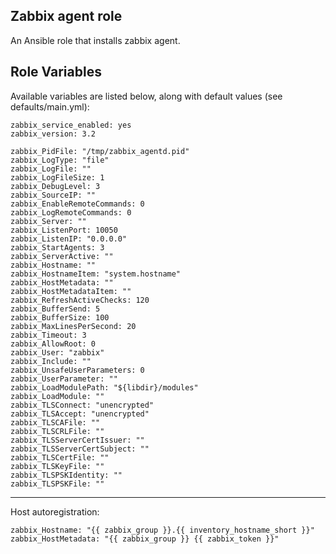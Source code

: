 Zabbix agent role
-----------------

An Ansible role that installs zabbix agent.

Role Variables
--------------

Available variables are listed below, along with default values (see defaults/main.yml):

```
zabbix_service_enabled: yes
zabbix_version: 3.2

zabbix_PidFile: "/tmp/zabbix_agentd.pid"
zabbix_LogType: "file"
zabbix_LogFile: ""
zabbix_LogFileSize: 1
zabbix_DebugLevel: 3
zabbix_SourceIP: ""
zabbix_EnableRemoteCommands: 0
zabbix_LogRemoteCommands: 0
zabbix_Server: ""
zabbix_ListenPort: 10050
zabbix_ListenIP: "0.0.0.0"
zabbix_StartAgents: 3
zabbix_ServerActive: ""
zabbix_Hostname: ""
zabbix_HostnameItem: "system.hostname"
zabbix_HostMetadata: ""
zabbix_HostMetadataItem: ""
zabbix_RefreshActiveChecks: 120
zabbix_BufferSend: 5
zabbix_BufferSize: 100
zabbix_MaxLinesPerSecond: 20
zabbix_Timeout: 3
zabbix_AllowRoot: 0
zabbix_User: "zabbix"
zabbix_Include: ""
zabbix_UnsafeUserParameters: 0
zabbix_UserParameter: ""
zabbix_LoadModulePath: "${libdir}/modules"
zabbix_LoadModule: ""
zabbix_TLSConnect: "unencrypted"
zabbix_TLSAccept: "unencrypted"
zabbix_TLSCAFile: ""
zabbix_TLSCRLFile: ""
zabbix_TLSServerCertIssuer: ""
zabbix_TLSServerCertSubject: ""
zabbix_TLSCertFile: ""
zabbix_TLSKeyFile: ""
zabbix_TLSPSKIdentity: ""
zabbix_TLSPSKFile: ""
```

---

Host autoregistration:

```
zabbix_Hostname: "{{ zabbix_group }}.{{ inventory_hostname_short }}"
zabbix_HostMetadata: "{{ zabbix_group }} {{ zabbix_token }}"
```

